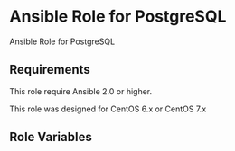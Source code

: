 Ansible Role for PostgreSQL
===========================

Ansible Role for PostgreSQL

Requirements
------------

This role require Ansible 2.0 or higher.

This role was designed for CentOS 6.x or CentOS 7.x

Role Variables
--------------

